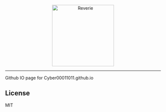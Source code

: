 <div align="center">
  <br>
  <img src="/images/reverie-text.png" alt="Reverie" width="200"/>
  <br>  
</div>

---

Github IO page for Cyber00011011.github.io


## License

MIT
